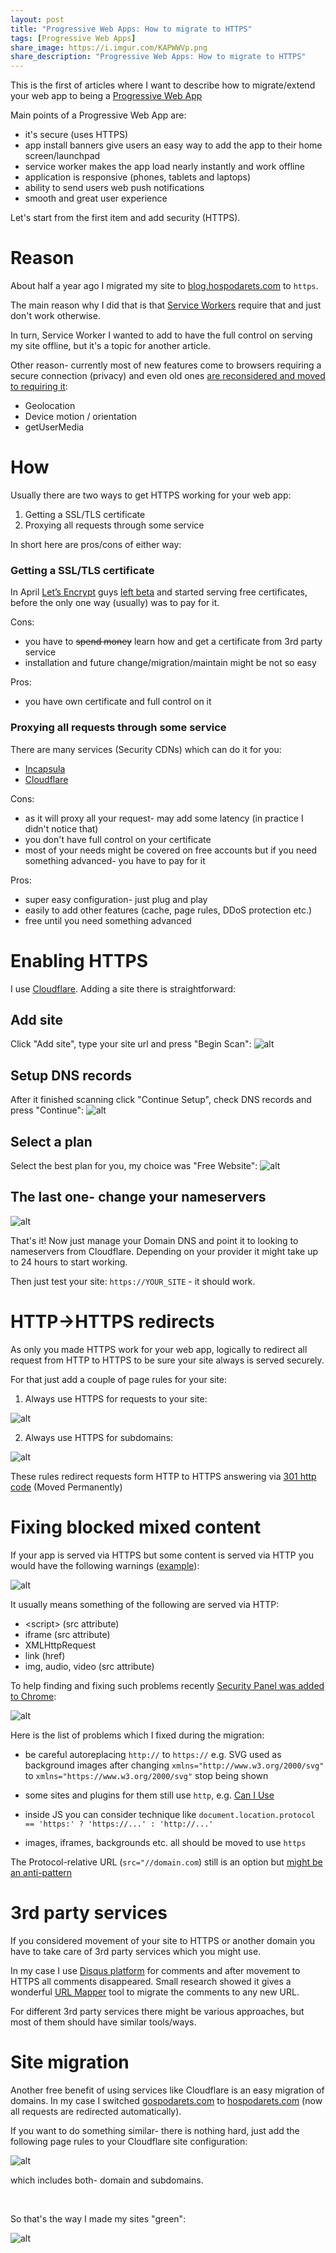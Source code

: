 ```yaml
---
layout: post
title: "Progressive Web Apps: How to migrate to HTTPS"
tags: [Progressive Web Apps]
share_image: https://i.imgur.com/KAPWWVp.png
share_description: "Progressive Web Apps: How to migrate to HTTPS" 
---
```


This is the first of articles where I want to describe how to
migrate/extend your web app to being a [Progressive Web App](https://developers.google.com/web/progressive-web-apps/)

Main points of a Progressive Web App are:

* it's secure (uses HTTPS)
* app install banners give users an easy way to add the app to their home screen/launchpad
* service worker makes the app load nearly instantly and work offline
* application is responsive (phones, tablets and laptops)
* ability to send users web push notifications
* smooth and great user experience

Let's start from the first item and add security (HTTPS). 

<div class="more"></div>


# Reason

About half a year ago I migrated my site to [blog.hospodarets.com](https://blog.hospodarets.com/) to `https`.

The main reason why I did that is that [Service Workers](https://github.com/slightlyoff/ServiceWorker/blob/master/explainer.md)
require that and just don't work otherwise.

In turn, Service Worker I wanted to add to have the full control on serving my site offline,
but it's a topic for another article.

Other reason- currently most of new features come to browsers requiring a secure connection (privacy)
and even old ones [are reconsidered and moved to requiring it](https://sites.google.com/a/chromium.org/dev/Home/chromium-security/deprecating-powerful-features-on-insecure-origins):

- Geolocation
- Device motion / orientation
- getUserMedia


# How

Usually there are two ways to get HTTPS working for your web app:

1. Getting a SSL/TLS certificate
2. Proxying all requests through some service

In short here are pros/cons of either way:

### Getting a SSL/TLS certificate

In April [Let’s Encrypt](https://letsencrypt.org/) guys
[left beta](https://letsencrypt.org/2016/04/12/leaving-beta-new-sponsors.html)
and started serving free certificates,
before the only one way (usually) was to pay for it.

Cons:

- you have to <strike>spend money</strike> learn how and get a certificate from 3rd party service
- installation and future change/migration/maintain might be not so easy

Pros:

- you have own certificate and full control on it

### Proxying all requests through some service

There are many services (Security CDNs) which can do it for you:

- [Incapsula](https://www.incapsula.com/)
- [Cloudflare](https://www.cloudflare.com/)
 
Cons:

- as it will proxy all your request- may add some latency (in practice I didn't notice that)
- you don't have full control on your certificate
- most of your needs might be covered on free accounts but if you need something advanced- you have to pay for it

Pros:

- super easy configuration- just plug and play
- easily to add other features (cache, page rules, DDoS protection etc.)
- free until you need something advanced

# Enabling HTTPS

I use [Cloudflare](https://www.cloudflare.com/).
Adding a site there is straightforward:

## Add site

Click "Add site", type your site url and press "Begin Scan":
![alt](https://i.imgur.com/lBKXNmg.gif)

## Setup DNS records

After it finished scanning click "Continue Setup", check DNS records and press "Continue":
![alt](https://i.imgur.com/wNcLnfP.gif)

## Select a plan

Select the best plan for you, my choice was "Free Website":
![alt](https://i.imgur.com/RVLtYVm.png)

## The last one- change your nameservers

![alt](https://i.imgur.com/CP322ck.png)

That's it! Now just manage your Domain DNS and point it to looking
to nameservers from Cloudflare.
Depending on your provider it might take up to 24 hours to start working.
 
Then just test your site: `https://YOUR_SITE` - it should work.



# HTTP->HTTPS redirects

As only you made HTTPS work for your web app,
logically to redirect all request from HTTP to HTTPS
to be sure your site always is served securely.

For that just add a couple of page rules for your site:

1) Always use HTTPS for requests to your site:

![alt](https://i.imgur.com/LeRj0Rc.png)

2) Always use HTTPS for subdomains:

![alt](https://i.imgur.com/LeRj0Rc.png)

These rules redirect requests form HTTP to HTTPS answering via [301 http code](https://en.wikipedia.org/wiki/HTTP_301) (Moved Permanently)


# Fixing blocked mixed content

If your app is served via HTTPS but some content is served via HTTP you would have the following warnings
([example](https://s.codepen.io/malyw/debug/aZbwzo)):

![alt](https://i.imgur.com/CjNFyV7.png)

It usually means something of the following are served via HTTP:

- &lt;script&gt; (src attribute)
- iframe (src attribute)
- XMLHttpRequest
- link (href)
- img, audio, video (src attribute)

To help finding and fixing such problems
recently [Security Panel was added to Chrome](https://developers.google.com/web/updates/2015/12/security-panel):

![alt](https://i.imgur.com/MRH8Ajc.png)

Here is the list of problems which I fixed during the migration:

- be careful autoreplacing `http://` to `https://` e.g. SVG used as background images after changing 
 `xmlns="http://www.w3.org/2000/svg"` to `xmlns="https://www.w3.org/2000/svg"`
 stop being shown

- some sites and plugins for them still use `http`, e.g. [Can I Use](http://caniuse.com/)

- inside JS you can consider technique like `document.location.protocol == 'https:' ? 'https://...' : 'http://...'`

- images, iframes, backgrounds etc. all should be moved to use `https`

The Protocol-relative URL (`src="//domain.com`) still is an option
but [might be an anti-pattern](http://www.paulirish.com/2010/the-protocol-relative-url/)


# 3rd party services

If you considered movement of your site to HTTPS or another domain
you have to take care of 3rd party services which you might use.

In my case I use [Disqus platform](https://disqus.com/) for comments and after movement to HTTPS all
comments disappeared.
Small research showed it gives a wonderful [URL Mapper](https://help.disqus.com/customer/portal/articles/912757-url-mapper)
tool to migrate the comments to any new URL.

For different 3rd party services there might be various approaches, but most of them should have similar tools/ways.
 
 

# Site migration

Another free benefit of using services like Cloudflare is an easy migration of domains.
In my case I switched [gospodarets.com](https://gospodarets.com) to
[hospodarets.com](https://hospodarets.com) (now all requests are redirected automatically).

If you want to do something similar- there is nothing hard, just add the following page rules
to your Cloudflare site configuration:

![alt](https://i.imgur.com/aj2SIcu.png)

which includes both- domain and subdomains.


<br>

So that's the way I made my sites "green":

![alt](https://i.imgur.com/KAPWWVp.png)